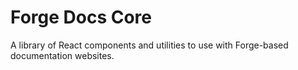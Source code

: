 # Forge Docs Core

A library of React components and utilities to use with Forge-based documentation websites.